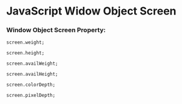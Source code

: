 # JavaScript Widow Object Screen

### Window Object Screen Property:

    screen.weight;

    screen.height;

    screen.availWeight;

    screen.availHeight;

    screen.colorDepth;

    screen.pixelDepth;

    